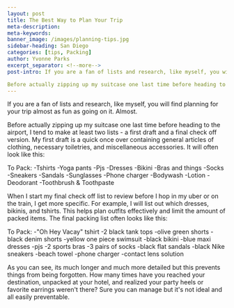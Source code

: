 ```yaml
---
layout: post
title: The Best Way to Plan Your Trip
meta-description:
meta-keywords:
banner_image: /images/planning-tips.jpg
sidebar-heading: San Diego
categories: [tips, Packing]
author: Yvonne Parks
excerpt_separator: <!--more-->
post-intro: If you are a fan of lists and research, like myself, you will find planning for your trip almost as fun as going on it. Almost.

Before actually zipping up my suitcase one last time before heading to the airport, I tend to make at least two lists -  a first draft and a final check off version. My first draft is a quick once over containing general articles of clothing, necessary toiletries, and miscellaneous accessories.
---
```


If you are a fan of lists and research, like myself, you will find planning for your trip almost as fun as going on it. Almost.

Before actually zipping up my suitcase one last time before heading to the airport, I tend to make at least two lists - a first draft and a final check off version. My first draft is a quick once over containing general articles of clothing, necessary toiletries, and miscellaneous accessories. It will often look like this:

To Pack:
-Tshirts
-Yoga pants
-Pjs
-Dresses
-Bikini
-Bras and things
-Socks
-Sneakers
-Sandals
-Sunglasses
-Phone charger
-Bodywash
-Lotion
-Deodorant
-Toothbrush & Toothpaste

When I start my final check off list to review before I hop in my uber or on the train, I get more specific. For example, I will list out which dresses, bikinis, and tshirts. This helps plan outfits effectively and limit the amount of packed items. The final packing list often looks like this:

To Pack:
-"Oh Hey Vacay" tshirt
-2 black tank tops
-olive green shorts
-black denim shorts
-yellow one piece swimsuit
-black bikini
-blue maxi dresses
-pjs
-2 sports bras
-3 pairs of socks
-black flat sandals
-black Nike sneakers
-beach towel
-phone charger
-contact lens solution

As you can see, its much longer and much more detailed but this prevents things from being forgotten. How many times have you reached your destination, unpacked at your hotel, and realized your party heels or favorite earrings weren't there? Sure you can manage but it's not ideal and all easily preventable.

